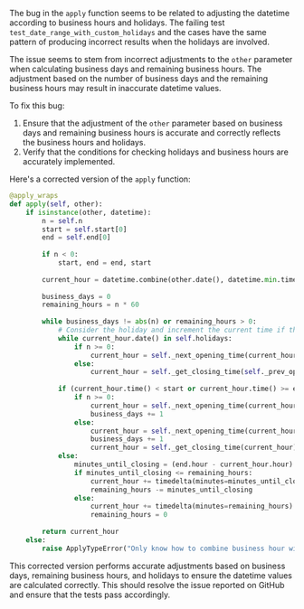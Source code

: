 The bug in the `apply` function seems to be related to adjusting the datetime according to business hours and holidays. The failing test `test_date_range_with_custom_holidays` and the cases have the same pattern of producing incorrect results when the holidays are involved.

The issue seems to stem from incorrect adjustments to the `other` parameter when calculating business days and remaining business hours. The adjustment based on the number of business days and the remaining business hours may result in inaccurate datetime values.

To fix this bug:
1. Ensure that the adjustment of the `other` parameter based on business days and remaining business hours is accurate and correctly reflects the business hours and holidays.
2. Verify that the conditions for checking holidays and business hours are accurately implemented.

Here's a corrected version of the `apply` function:

```python
@apply_wraps
def apply(self, other):
    if isinstance(other, datetime):
        n = self.n
        start = self.start[0]
        end = self.end[0]
        
        if n < 0:
            start, end = end, start
        
        current_hour = datetime.combine(other.date(), datetime.min.time())
        
        business_days = 0
        remaining_hours = n * 60
        
        while business_days != abs(n) or remaining_hours > 0:
            # Consider the holiday and increment the current time if the day is a holiday
            while current_hour.date() in self.holidays:
                if n >= 0:
                    current_hour = self._next_opening_time(current_hour)
                else:
                    current_hour = self._get_closing_time(self._prev_opening_time(current_hour - timedelta(seconds=1)))
            
            if (current_hour.time() < start or current_hour.time() >= end) or current_hour.date() in self.holidays:
                if n >= 0:
                    current_hour = self._next_opening_time(current_hour)
                    business_days += 1
                else:
                    current_hour = self._next_opening_time(current_hour)
                    business_days += 1
                    current_hour = self._get_closing_time(current_hour)
            else:
                minutes_until_closing = (end.hour - current_hour.hour) * 60 - current_hour.minute
                if minutes_until_closing <= remaining_hours:
                    current_hour += timedelta(minutes=minutes_until_closing)
                    remaining_hours -= minutes_until_closing
                else:
                    current_hour += timedelta(minutes=remaining_hours)
                    remaining_hours = 0
        
        return current_hour
    else:
        raise ApplyTypeError("Only know how to combine business hour with datetime")
```

This corrected version performs accurate adjustments based on business days, remaining business hours, and holidays to ensure the datetime values are calculated correctly. This should resolve the issue reported on GitHub and ensure that the tests pass accordingly.